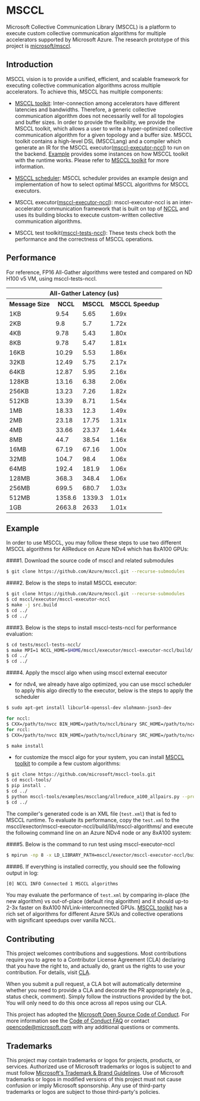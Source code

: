 # MSCCL

Microsoft Collective Communication Library (MSCCL) is a platform to execute custom collective communication algorithms for multiple accelerators supported by Microsoft Azure. The research prototype of this project is [microsoft/msccl](https://github.com/microsoft/msccl).

## Introduction

MSCCL vision is to provide a unified, efficient, and scalable framework for executing collective communication algorithms across multiple accelerators. To achieve this, MSCCL has multiple components:

- [MSCCL toolkit](https://github.com/microsoft/msccl-tools): Inter-connection among accelerators have different latencies and bandwidths. Therefore, a generic collective communication algorithm does not necessarily well for all topologies and buffer sizes. In order to provide the flexibility, we provide the MSCCL toolkit, which allows a user to write a hyper-optimized collective communication algorithm for a given topology and a buffer size. MSCCL toolkit contains a high-level DSL (MSCCLang) and a compiler which generate an IR for the MSCCL executor([msccl-executor-nccl](https://github.com/Azure/msccl-executor-nccl)) to run on the backend. [Example](#Example) provides some instances on how MSCCL toolkit with the runtime works. Please refer to [MSCCL toolkit](https://github.com/microsoft/msccl-tools) for more information.

- [MSCCL scheduler](https://github.com/Azure/msccl-scheduler): MSCCL scheduler provides an example design and implementation of how to select optimal MSCCL algorithms for MSCCL executors.

- MSCCL executor([msccl-executor-nccl](https://github.com/Azure/msccl-executor-nccl)): msccl-executor-nccl is an inter-accelerator communication framework that is built on top of [NCCL](https://github.com/nvidia/nccl) and uses its building blocks to execute custom-written collective communication algorithms.

- MSCCL test toolkit([msccl-tests-nccl](https://github.com/Azure/msccl-tests-nccl)): These tests check both the performance and the correctness of MSCCL operations.

## Performance
For reference, FP16 All-Gather algorithms were tested and compared on ND H100 v5 VM, using msccl-tests-nccl.

<table>
  <tr>
    <th colspan="4">All-Gather Latency (us)</th>
  </tr>
  <tr>
    <th>Message  Size</th>
    <th>NCCL</th>
    <th>MSCCL</th>
    <th>MSCCL Speedup</th>
  </tr>
  <tr>
    <td>1KB</td>
    <td>9.54</td>
    <td>5.65</td>
    <td>1.69x</td>
  </tr>
  <tr>
    <td>2KB</td>
    <td>9.8</td>
    <td>5.7</td>
    <td>1.72x</td>
  </tr>
  <tr>
    <td>4KB</td>
    <td>9.78</td>
    <td>5.43</td>
    <td>1.80x</td>
  </tr>
  <tr>
    <td>8KB</td>
    <td>9.78</td>
    <td>5.47</td>
    <td>1.81x</td>
  </tr>
  <tr>
    <td>16KB</td>
    <td>10.29</td>
    <td>5.53</td>
    <td>1.86x</td>
  </tr>
  <tr>
    <td>32KB</td>
    <td>12.49</td>
    <td>5.75</td>
    <td>2.17x</td>
  </tr>
  <tr>
    <td>64KB</td>
    <td>12.87</td>
    <td>5.95</td>
    <td>2.16x</td>
  </tr>
  <tr>
    <td>128KB</td>
    <td>13.16</td>
    <td>6.38</td>
    <td>2.06x</td>
  </tr>
  <tr>
    <td>256KB</td>
    <td>13.23</td>
    <td>7.26</td>
    <td>1.82x</td>
  </tr>
  <tr>
    <td>512KB</td>
    <td>13.39</td>
    <td>8.71</td>
    <td>1.54x</td>
  </tr>
  <tr>
    <td>1MB</td>
    <td>18.33</td>
    <td>12.3</td>
    <td>1.49x</td>
  </tr>
  <tr>
    <td>2MB</td>
    <td>23.18</td>
    <td>17.75</td>
    <td>1.31x</td>
  </tr>
  <tr>
    <td>4MB</td>
    <td>33.66</td>
    <td>23.37</td>
    <td>1.44x</td>
  </tr>
  <tr>
    <td>8MB</td>
    <td>44.7</td>
    <td>38.54</td>
    <td>1.16x</td>
  </tr>
  <tr>
    <td>16MB</td>
    <td>67.19</td>
    <td>67.16</td>
    <td>1.00x</td>
  </tr>
  <tr>
    <td>32MB</td>
    <td>104.7</td>
    <td>98.4</td>
    <td>1.06x</td>
  </tr>
  <tr>
    <td>64MB</td>
    <td>192.4</td>
    <td>181.9</td>
    <td>1.06x</td>
  </tr>
  <tr>
    <td>128MB</td>
    <td>368.3</td>
    <td>348.4</td>
    <td>1.06x</td>
  </tr>
  <tr>
    <td>256MB</td>
    <td>699.5</td>
    <td>680.7</td>
    <td>1.03x</td>
  </tr>
  <tr>
    <td>512MB</td>
    <td>1358.6</td>
    <td>1339.3</td>
    <td>1.01x</td>
  </tr>
  <tr>
    <td>1GB</td>
    <td>2663.8</td>
    <td>2633</td>
    <td>1.01x</td>
  </tr>
</table>
 
## Example

In order to use MSCCL, you may follow these steps to use two different MSCCL algorithms for AllReduce on Azure NDv4 which has 8xA100 GPUs:

####1. Download the source code of msccl and related submodules

```sh
$ git clone https://github.com/Azure/msccl.git --recurse-submodules
```

####2. Below is the steps to install MSCCL executor:

```sh
$ git clone https://github.com/Azure/msccl.git --recurse-submodules
$ cd msccl/executor/msccl-executor-nccl
$ make -j src.build
$ cd ../
$ cd ../
```

####3. Below is the steps to install msccl-tests-nccl for performance evaluation:

```sh
$ cd tests/msccl-tests-nccl/
$ make MPI=1 NCCL_HOME=$HOME/msccl/executor/msccl-executor-nccl/build/ -j
$ cd ../
$ cd ../
```

####4. Apply the msccl algo when using msccl external executor 
- for ndv4, we already have algo optimized, you can use msccl scheduler to apply this algo directly to the executor, below is the steps to apply the scheduler
```sh
$ sudo apt-get install libcurl4-openssl-dev nlohmann-json3-dev

for nccl:
$ CXX=/path/to/nvcc BIN_HOME=/path/to/nccl/binary SRC_HOME=/path/to/nccl/source make
for rccl:
$ CXX=/path/to/nvcc BIN_HOME=/path/to/nccl/binary SRC_HOME=/path/to/nccl/source make PLATFORM=RCCL

$ make install 
```    

- for customize the msccl algo for your system, you can install [MSCCL toolkit](https://github.com/microsoft/msccl-tools) to compile a few custom algorithms:

```sh
$ git clone https://github.com/microsoft/msccl-tools.git
$ cd msccl-tools/
$ pip install .
$ cd ../
$ python msccl-tools/examples/mscclang/allreduce_a100_allpairs.py --protocol=LL 8 2 > test.xml
$ cd ../
```

The compiler's generated code is an XML file (`test.xml`) that is fed to MSCCL runtime. To evaluate its performance, copy the `test.xml` to the msccl/exector/msccl-executor-nccl/build/lib/msccl-algorithms/ and execute the following command line on an Azure NDv4 node or any 8xA100 system:

####5. Below is the command to run test using msccl-executor-nccl
```sh
$ mpirun -np 8 -x LD_LIBRARY_PATH=msccl/exector/msccl-executor-nccl/build/lib/:$LD_LIBRARY_PATH -x NCCL_DEBUG=INFO -x NCCL_DEBUG_SUBSYS=INIT,ENV tests/msccl-tests-nccl/build/all_reduce_perf -b 128 -e 32MB -f 2 -g 1 -c 1 -n 100 -w 100 -G 100 -z 0
```
  
####6. If everything is installed correctly, you should see the following output in log:

```sh
[0] NCCL INFO Connected 1 MSCCL algorithms
```

You may evaluate the performance of `test.xml` by comparing in-place (the new algorithm) vs out-of-place (default ring algorithm) and it should up-to 2-3x faster on 8xA100 NVLink-interconnected GPUs. [MSCCL toolkit](https://github.com/microsoft/msccl-tools) has a rich set of algorithms for different Azure SKUs and collective operations with significant speedups over vanilla NCCL.

## Contributing

This project welcomes contributions and suggestions.  Most contributions require you to agree to a
Contributor License Agreement (CLA) declaring that you have the right to, and actually do, grant us
the rights to use your contribution. For details, visit [CLA](https://cla.opensource.microsoft.com).

When you submit a pull request, a CLA bot will automatically determine whether you need to provide
a CLA and decorate the PR appropriately (e.g., status check, comment). Simply follow the instructions
provided by the bot. You will only need to do this once across all repos using our CLA.

This project has adopted the [Microsoft Open Source Code of Conduct](https://opensource.microsoft.com/codeofconduct/).
For more information see the [Code of Conduct FAQ](https://opensource.microsoft.com/codeofconduct/faq/) or
contact [opencode@microsoft.com](mailto:opencode@microsoft.com) with any additional questions or comments.

## Trademarks

This project may contain trademarks or logos for projects, products, or services. Authorized use of Microsoft
trademarks or logos is subject to and must follow
[Microsoft's Trademark & Brand Guidelines](https://www.microsoft.com/en-us/legal/intellectualproperty/trademarks/usage/general).
Use of Microsoft trademarks or logos in modified versions of this project must not cause confusion or imply Microsoft sponsorship.
Any use of third-party trademarks or logos are subject to those third-party's policies.
